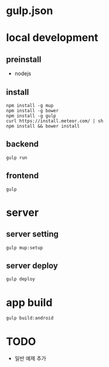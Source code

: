 gulp.json
============

# local development
## preinstall
* nodejs

## install
```
npm install -g mup
npm install -g bower
npm install -g gulp
curl https://install.meteor.com/ | sh
npm install && bower install
```

## backend
```
gulp run
```

## frontend
```
gulp
```

# server
## server setting
```
gulp mup:setup
```

## server deploy
```
gulp deploy
```

# app build
```
gulp build:android
```

# TODO
* 일반 예제 추가
